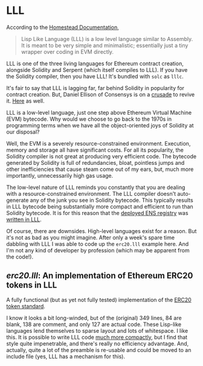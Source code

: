 # LLL

According to the [Homestead Documentation](http://www.ethdocs.org/en/latest/contracts-and-transactions/contracts.html#id4),

> Lisp Like Language (LLL) is a low level language similar to Assembly. It is meant to be very simple and minimalistic; essentially just a tiny wrapper over coding in EVM directly.

LLL is one of the three living languages for Ethereum contract creation, alongside Solidity and Serpent (which itself compiles to LLL). If you have the Solidity compiler, then you have LLL! It's bundled with `solc` as `lllc`.

It's fair to say that LLL is lagging far, far behind Solidity in popularity for contract creation. But, Daniel Ellison of Consensys is on a [crusade](https://media.consensys.net/@zigguratt) to revive it. [Here](http://blog.syrinx.net/the-resurrection-of-lll-part-1/) as well.

LLL is a low-level language, just one step above Ethereum Virtual Machine (EVM) bytecode.  Why would we choose to go back to the 1970s in programming terms when we have all the object-oriented joys of Solidity at our disposal?

Well, the EVM is a severely resource-constrained environment. Execution, memory and storage all have significant costs. For all its popularity, the Solidity compiler is not great at producing very efficient code. The bytecode generated by Solidity is full of redundancies, bloat, pointless jumps and other inefficiencies that cause steam come out of my ears, but, much more importantly, unnecessarily high gas usage.

The low-level nature of LLL reminds you constantly that you are dealing with a resource-constrained environment. The LLL compiler doesn't auto-generate any of the junk you see in Solidity bytecode. This typically results in LLL bytecode being substantially more compact and efficient to run than Solidity bytecode.  It is for this reason that the [deployed ENS registry](https://etherscan.io/address/0x314159265dd8dbb310642f98f50c066173c1259b#code) was [written in LLL](https://github.com/ethereum/ens/blob/master/contracts/ENS.lll).

Of course, there are downsides. High-level languages exist for a reason. But it's not as bad as you might imagine. After only a week's spare time dabbling with LLL I was able to code up the `erc20.lll` example here. And I'm not any kind of developer by profession (which may be apparent from the code!).

## *erc20.lll*: An implementation of Ethereum ERC20 tokens in LLL

A fully functional (but as yet not fully tested) implementation of the [ERC20 token standard](https://theethereum.wiki/w/index.php/ERC20_Token_Standard).

I know it looks a bit long-winded, but of the (original) 349 lines, 84 are blank, 138 are comment, and only 127 are actual code. These Lisp-like languages lend themselves to sparse layout and lots of whitespace. I like this.  It is possible to write LLL code [much more compactly](https://github.com/ethereum/cpp-ethereum/wiki/LLL-Examples-for-PoC-5/04fae9e627ac84d771faddcf60098ad09230ab58), but I find that style quite impenetrable, and there's really no efficiency advantage. And, actually, quite a lot of the preamble is re-usable and could be moved to an include file (yes, LLL has a mechanism for this).
